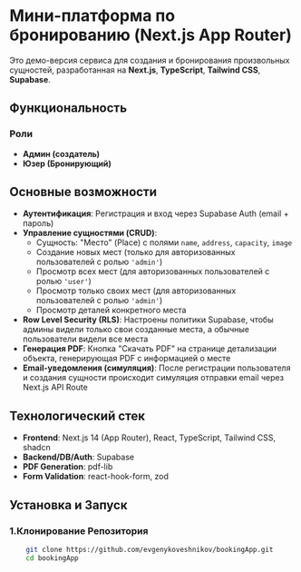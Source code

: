 # Мини-платформа по бронированию (Next.js App Router)

Это демо-версия сервиса для создания и бронирования произвольных сущностей, разработанная на **Next.js**, **TypeScript**, **Tailwind CSS**, **Supabase**.

## Функциональность

### Роли
- **Админ (создатель)**
- **Юзер (Бронирующий)**

## Основные возможности
- **Аутентификация**: Регистрация и вход через Supabase Auth (email + пароль)
- **Управление сущностями (CRUD)**:
  - Сущность: "Место" (Place) с полями `name`, `address`, `capacity`, `image`
  - Создание новых мест (только для авторизованных пользователей с ролью `'admin'`)
  - Просмотр всех мест (для авторизованных пользователей с ролью `'user'`)
  - Просмотр только своих мест (для авторизованных пользователей с ролью `'admin'`)
  - Просмотр деталей конкретного места
- **Row Level Security (RLS)**: Настроены политики Supabase, чтобы админы видели только свои созданные места, а обычные пользователи видели все места
- **Генерация PDF**: Кнопка "Скачать PDF" на странице детализации объекта, генерирующая PDF с информацией о месте
- **Email-уведомления (симуляция)**: После регистрации пользователя и создания сущности происходит симуляция отправки email через Next.js API Route

## Технологический стек
- **Frontend**: Next.js 14 (App Router), React, TypeScript, Tailwind CSS, shadcn
- **Backend/DB/Auth**: Supabase
- **PDF Generation**: pdf-lib
- **Form Validation**: react-hook-form, zod

## Установка и Запуск

### 1.Клонирование Репозитория
```bash 
    git clone https://github.com/evgenykoveshnikov/bookingApp.git
    cd bookingApp
```